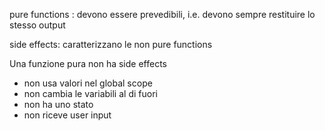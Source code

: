 pure functions : devono essere prevedibili, i.e. devono sempre restituire lo stesso output

side effects: caratterizzano le non pure functions

Una funzione pura non ha side effects

- non usa valori nel global scope
- non cambia le variabili al di fuori
- non ha uno stato 
- non riceve user input 